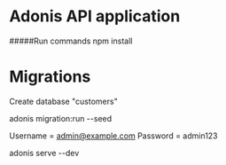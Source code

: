 # Adonis API application


#####Run commands 
npm install

# Migrations
Create database "customers"

adonis migration:run --seed

Username = admin@example.com
Password =  admin123

adonis serve --dev

